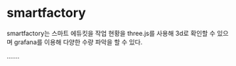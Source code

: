# smartfactory

smartfactory는 스마트 에듀킷을 작업 현황을 three.js를 사용해 3d로 확인할 수 있으며 grafana를 이용해 다양한 수량 파악을 할 수 있다.



.......
